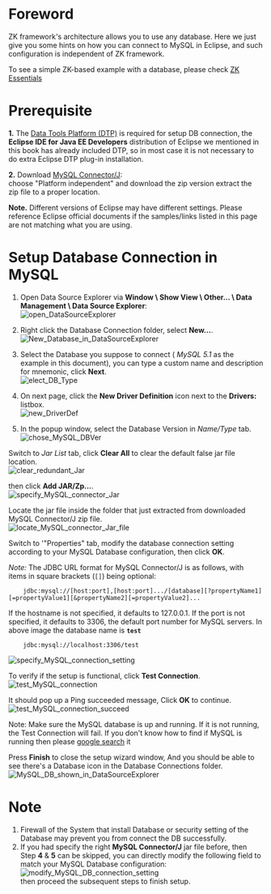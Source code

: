 
# Foreword

ZK framework's architecture allows you to use any database. Here we just
give you some hints on how you can connect to MySQL in Eclipse, and such
configuration is independent of ZK framework.

To see a simple ZK-based example with a database, please check [ZK Essentials](/zk_essentials/jpa_integration/index)

# Prerequisite

**1.** The [Data Tools Platform
(DTP)](http://www.eclipse.org/datatools/) is required for setup DB
connection, the **Eclipse IDE for Java EE Developers** distribution of
Eclipse we mentioned in this book has already included DTP, so in most case it is not necessary to do extra Eclipse DTP plug-in installation.

**2.** Download [MySQL Connector/J](http://dev.mysql.com/downloads/connector/j/):  
choose "Platform independent" and download the zip version extract the zip file to a
proper location.

**Note.** Different versions of Eclipse may have different settings.
Please reference Eclipse official documents if the samples/links listed
in this page are not matching what you are using.

# Setup Database Connection in MySQL

1.  Open Data Source Explorer via **Window \ Show View \ Other... \ Data Management \ Data Source Explorer**:  
    ![open_DataSourceExplorer](images/001_open_datasourceexplorer.png)  
      
2.  Right click the Database Connection folder, select **New...**.  
    ![New_Database_in_DataSourceExplorer](images/000_new_database_in_datasourceexplorer.png)  
      
3.  Select the Database you suppose to connect ( *MySQL 5.1* as the
    example in this document), you can type a custom name and description
    for mnemonic, click **Next**.  
    ![elect_DB_Type](images/002_select_db_type.png)  
      
4.  On next page, click the **New Driver Definition** icon next to the
    **Drivers:** listbox.  
    ![new_DriverDef](images/003_new_driverdef.png)  
      
5.  In the popup window, select the Database Version in *Name/Type*
    tab.  
    ![chose_MySQL_DBVer](images/004_chose_mysql_dbver.png)  
      

Switch to *Jar List* tab, click **Clear All**
to clear the default false jar file location.  
![clear_redundant_Jar](images/005_clear_redundant_jar.png)  
  
then click **Add JAR/Zp...**.  
![specify_MySQL_connector_Jar](images/006_specify_mysql_connector_jar.png)  
  
Locate the jar file inside the folder that just extracted from
downloaded MySQL Connector/J zip file.  
![locate_MySQL_connector_Jar_file](images/007_locate_mysql_connector_jar_file.png)  
  
Switch to '"Properties" tab, modify the database connection setting
according to your MySQL Database configuration, then click **OK**.

*Note:* The JDBC URL format for MySQL Connector/J is as follows, with items in
square brackets (`[]`) being optional:

```text
    jdbc:mysql://[host:port],[host:port].../[database][?propertyName1][=propertyValue1][&propertyName2][=propertyValue2]...
```

If the hostname is not specified, it defaults to 127.0.0.1. If the port
is not specified, it defaults to 3306, the default port number for MySQL
servers. In above image the database name is **`test`**
```text
    jdbc:mysql://localhost:3306/test
```
  
![specify_MySQL_connection_setting](images/008_specify_mysql_connection_setting.png)  

To verify if the setup is functional, click **Test
Connection**.  
![test_MySQL_connection](images/009_test_mysql_connection.png)  
  
It should pop up a Ping succeeded message, Click
 **OK** to continue.  
![test_MySQL_connection_succeed](images/010_test_mysql_connection_succeed.png)  
  
Note: Make sure the MySQL database is up and running. If it is not
running, the Test Connection will fail. If you don't know how to find if
MySQL is running then please [google
search](https://www.google.com/search?q=how+to+check+if+MySQL+is+running)
it  
  
Press **Finish** to
close the setup wizard window, And you should be able to see there's a
Database icon in the Database Connections folder.  
![MySQL_DB_shown_in_DataSourceExplorer](images/011_mysql_db_shown_in_datasourceexplorer.png)  
  

# Note

1.  Firewall of the System that install Database or security setting of
    the Database may prevent you from connect the DB successfully.
2.  If you had specify the right **MySQL Connector/J** jar file before,
    then Step **4** & **5** can be skipped, you can directly modify the
    following field to match your MySQL Database configuration:  
    ![modify_MySQL_DB_connection_setting](images/12_modify_mysql_db_connection_setting.png)  
    then proceed the subsequent steps to finish setup.
